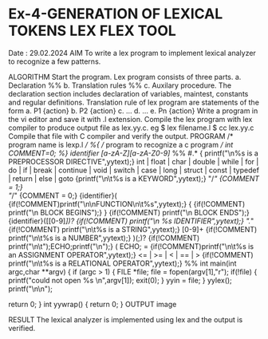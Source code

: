 # Ex-4-GENERATION OF LEXICAL TOKENS LEX FLEX TOOL
Date : 29.02.2024
AIM
To write a lex program to implement lexical analyzer to recognize a few patterns.

ALGORITHM
Start the program.
Lex program consists of three parts. a. Declaration %% b. Translation rules %% c. Auxilary procedure.
The declaration section includes declaration of variables, maintest, constants and regular definitions.
Translation rule of lex program are statements of the form a. P1 {action} b. P2 {action} c. … d. … e. Pn {action}
Write a program in the vi editor and save it with .l extension.
Compile the lex program with lex compiler to produce output file as lex.yy.c. eg $ lex filename.l $ cc lex.yy.c
Compile that file with C compiler and verify the output.
PROGRAM
/* program name is lexp.l */ 
%{ 
/* program to recognize a c program */ 
int COMMENT=0; 
%} 
identifier [a-zA-Z][a-zA-Z0-9]* 
%% 
#.* { printf("\n%s is a PREPROCESSOR DIRECTIVE",yytext);} 
int | 
float | 
char | 
double | 
while | 
for | 
do | 
if | 
break | 
continue | 
void | 
switch | 
case | 
long | 
struct | 
const | 
typedef | 
return | 
else | 
goto {printf("\n\t%s is a KEYWORD",yytext);} 
"/*" {COMMENT = 1;}  
"*/" {COMMENT = 0;} 
{identifier}\( {if(!COMMENT)printf("\n\nFUNCTION\n\t%s",yytext);} 
\{ {if(!COMMENT) printf("\n BLOCK BEGINS");} 
\} {if(!COMMENT) printf("\n BLOCK ENDS");} 
{identifier}(\[[0-9]*\])? {if(!COMMENT) printf("\n %s IDENTIFIER",yytext);} 
\".*\" {if(!COMMENT) printf("\n\t%s is a STRING",yytext);} 
[0-9]+ {if(!COMMENT) printf("\n\t%s is a NUMBER",yytext);} 
\)(\;)? {if(!COMMENT) printf("\n\t");ECHO;printf("\n");} 
\( ECHO; 
= {if(!COMMENT)printf("\n\t%s is an ASSIGNMENT OPERATOR",yytext);} 
\<= | 
\>= | 
\< | 
== | 
\> {if(!COMMENT) printf("\n\t%s is a RELATIONAL OPERATOR",yytext);} 
%% 
int main(int argc,char **argv) 
{ 
if (argc > 1) 
{ 
FILE *file; 
file = fopen(argv[1],"r"); 
if(!file) 
{ 
printf("could not open %s \n",argv[1]); 
exit(0); 
} 
yyin = file; 
} 
yylex(); 
printf("\n\n"); 

return 0; 
} int yywrap() 
{ 
return 0; 
}
OUTPUT
image

RESULT
The lexical analyzer is implemented using lex and the output is verified.
